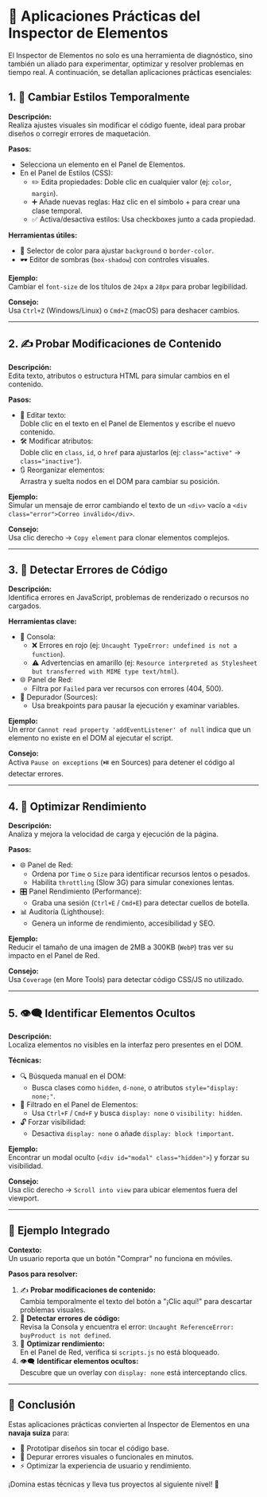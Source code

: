 
# 📘 Aplicaciones Prácticas del Inspector de Elementos

El Inspector de Elementos no solo es una herramienta de diagnóstico, sino también un aliado para experimentar, optimizar y resolver problemas en tiempo real. A continuación, se detallan aplicaciones prácticas esenciales:

## 1. 🎨 Cambiar Estilos Temporalmente

**Descripción:**  
Realiza ajustes visuales sin modificar el código fuente, ideal para probar diseños o corregir errores de maquetación.

**Pasos:**

- Selecciona un elemento en el Panel de Elementos.
- En el Panel de Estilos (CSS):
  - ✏️ Edita propiedades: Doble clic en cualquier valor (ej: `color`, `margin`).
  - ➕ Añade nuevas reglas: Haz clic en el símbolo + para crear una clase temporal.
  - ✅ Activa/desactiva estilos: Usa checkboxes junto a cada propiedad.

**Herramientas útiles:**

- 🌈 Selector de color para ajustar `background` o `border-color`.
- 🕶️ Editor de sombras (`box-shadow`) con controles visuales.

**Ejemplo:**  
Cambiar el `font-size` de los títulos de `24px` a `28px` para probar legibilidad.

**Consejo:**  
Usa `Ctrl+Z` (Windows/Linux) o `Cmd+Z` (macOS) para deshacer cambios.

---

## 2. ✍️ Probar Modificaciones de Contenido

**Descripción:**  
Edita texto, atributos o estructura HTML para simular cambios en el contenido.

**Pasos:**

- 📝 Editar texto:  
  Doble clic en el texto en el Panel de Elementos y escribe el nuevo contenido.
- 🛠️ Modificar atributos:  
  Doble clic en `class`, `id`, o `href` para ajustarlos (ej: `class="active"` → `class="inactive"`).
- 🔃 Reorganizar elementos:  
  Arrastra y suelta nodos en el DOM para cambiar su posición.

**Ejemplo:**  
Simular un mensaje de error cambiando el texto de un `<div>` vacío a `<div class="error">Correo inválido</div>`.

**Consejo:**  
Usa clic derecho → `Copy element` para clonar elementos complejos.

---

## 3. 🐞 Detectar Errores de Código

**Descripción:**  
Identifica errores en JavaScript, problemas de renderizado o recursos no cargados.

**Herramientas clave:**

- 🧾 Consola:
  - ❌ Errores en rojo (ej: `Uncaught TypeError: undefined is not a function`).
  - ⚠️ Advertencias en amarillo (ej: `Resource interpreted as Stylesheet but transferred with MIME type text/html`).
- 🌐 Panel de Red:
  - Filtra por `Failed` para ver recursos con errores (404, 500).
- 🧩 Depurador (Sources):
  - Usa breakpoints para pausar la ejecución y examinar variables.

**Ejemplo:**  
Un error `Cannot read property 'addEventListener' of null` indica que un elemento no existe en el DOM al ejecutar el script.

**Consejo:**  
Activa `Pause on exceptions` (⏯️ en Sources) para detener el código al detectar errores.

---

## 4. 🚀 Optimizar Rendimiento

**Descripción:**  
Analiza y mejora la velocidad de carga y ejecución de la página.

**Pasos:**

- 🌐 Panel de Red:
  - Ordena por `Time` o `Size` para identificar recursos lentos o pesados.
  - Habilita `throttling` (Slow 3G) para simular conexiones lentas.
- 🎛️ Panel Rendimiento (Performance):
  - Graba una sesión (`Ctrl+E` / `Cmd+E`) para detectar cuellos de botella.
- 📊 Auditoría (Lighthouse):
  - Genera un informe de rendimiento, accesibilidad y SEO.

**Ejemplo:**  
Reducir el tamaño de una imagen de 2MB a 300KB (`WebP`) tras ver su impacto en el Panel de Red.

**Consejo:**  
Usa `Coverage` (en More Tools) para detectar código CSS/JS no utilizado.

---

## 5. 👁️‍🗨️ Identificar Elementos Ocultos

**Descripción:**  
Localiza elementos no visibles en la interfaz pero presentes en el DOM.

**Técnicas:**

- 🔍 Búsqueda manual en el DOM:
  - Busca clases como `hidden`, `d-none`, o atributos `style="display: none;"`.
- 🧭 Filtrado en el Panel de Elementos:
  - Usa `Ctrl+F` / `Cmd+F` y busca `display: none` o `visibility: hidden`.
- 🔓 Forzar visibilidad:
  - Desactiva `display: none` o añade `display: block !important`.

**Ejemplo:**  
Encontrar un modal oculto (`<div id="modal" class="hidden">`) y forzar su visibilidad.

**Consejo:**  
Usa clic derecho → `Scroll into view` para ubicar elementos fuera del viewport.

---

## 🧪 Ejemplo Integrado

**Contexto:**  
Un usuario reporta que un botón "Comprar" no funciona en móviles.

**Pasos para resolver:**

1. ✍️ **Probar modificaciones de contenido:**  
   Cambia temporalmente el texto del botón a "¡Clic aquí!" para descartar problemas visuales.
2. 🐞 **Detectar errores de código:**  
   Revisa la Consola y encuentra el error: `Uncaught ReferenceError: buyProduct is not defined`.
3. 🚀 **Optimizar rendimiento:**  
   En el Panel de Red, verifica si `scripts.js` no está bloqueado.
4. 👁️‍🗨️ **Identificar elementos ocultos:**  
   Descubre que un overlay con `display: none` está interceptando clics.

---

## 🏁 Conclusión

Estas aplicaciones prácticas convierten al Inspector de Elementos en una **navaja suiza** para:

- 🧪 Prototipar diseños sin tocar el código base.
- 🔧 Depurar errores visuales o funcionales en minutos.
- ⚡ Optimizar la experiencia de usuario y rendimiento.

¡Domina estas técnicas y lleva tus proyectos al siguiente nivel! 🚀
